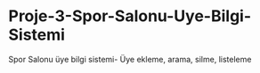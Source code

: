 # Proje-3-Spor-Salonu-Uye-Bilgi-Sistemi
Spor Salonu üye bilgi sistemi- Üye ekleme, arama, silme, listeleme
